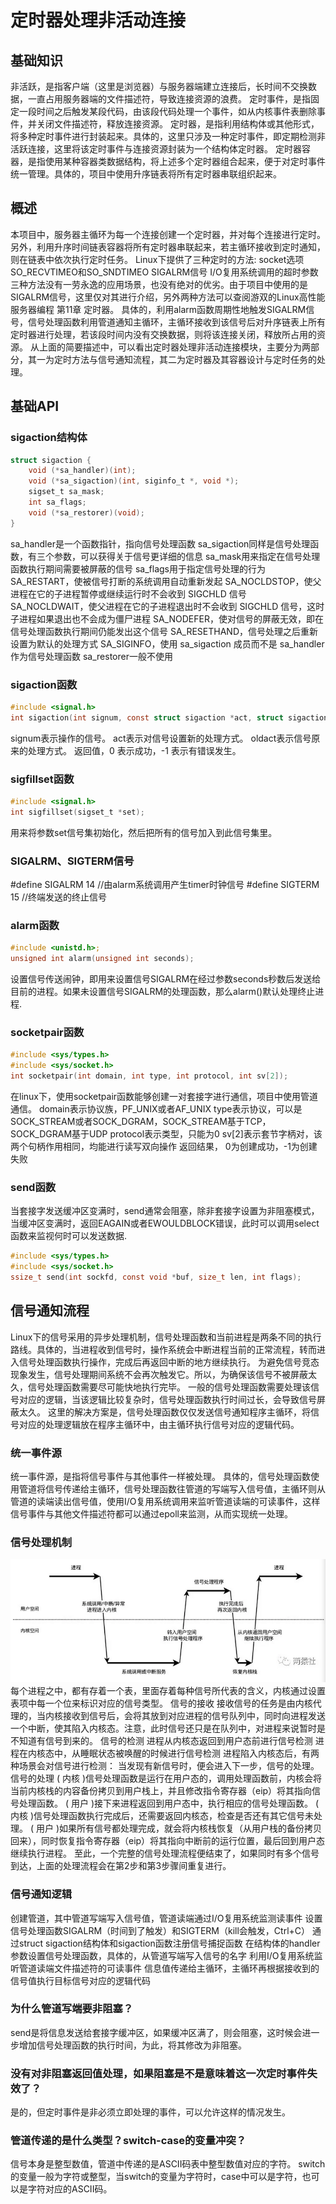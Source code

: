 # 定时器处理非活动连接
## 基础知识
非活跃，是指客户端（这里是浏览器）与服务器端建立连接后，长时间不交换数据，一直占用服务器端的文件描述符，导致连接资源的浪费。
定时事件，是指固定一段时间之后触发某段代码，由该段代码处理一个事件，如从内核事件表删除事件，并关闭文件描述符，释放连接资源。
定时器，是指利用结构体或其他形式，将多种定时事件进行封装起来。具体的，这里只涉及一种定时事件，即定期检测非活跃连接，这里将该定时事件与连接资源封装为一个结构体定时器。
定时器容器，是指使用某种容器类数据结构，将上述多个定时器组合起来，便于对定时事件统一管理。具体的，项目中使用升序链表将所有定时器串联组织起来。
## 概述
本项目中，服务器主循环为每一个连接创建一个定时器，并对每个连接进行定时。另外，利用升序时间链表容器将所有定时器串联起来，若主循环接收到定时通知，则在链表中依次执行定时任务。
Linux下提供了三种定时的方法:
    socket选项SO_RECVTIMEO和SO_SNDTIMEO
    SIGALRM信号
    I/O复用系统调用的超时参数
三种方法没有一劳永逸的应用场景，也没有绝对的优劣。由于项目中使用的是SIGALRM信号，这里仅对其进行介绍，另外两种方法可以查阅游双的Linux高性能服务器编程 第11章 定时器。
具体的，利用alarm函数周期性地触发SIGALRM信号，信号处理函数利用管道通知主循环，主循环接收到该信号后对升序链表上所有定时器进行处理，若该段时间内没有交换数据，则将该连接关闭，释放所占用的资源。
从上面的简要描述中，可以看出定时器处理非活动连接模块，主要分为两部分，其一为定时方法与信号通知流程，其二为定时器及其容器设计与定时任务的处理。

## 基础API
### sigaction结构体
```c
struct sigaction {
    void (*sa_handler)(int);
    void (*sa_sigaction)(int, siginfo_t *, void *);
    sigset_t sa_mask;
    int sa_flags;
    void (*sa_restorer)(void);
}
```
sa_handler是一个函数指针，指向信号处理函数
sa_sigaction同样是信号处理函数，有三个参数，可以获得关于信号更详细的信息
sa_mask用来指定在信号处理函数执行期间需要被屏蔽的信号
sa_flags用于指定信号处理的行为
    SA_RESTART，使被信号打断的系统调用自动重新发起
    SA_NOCLDSTOP，使父进程在它的子进程暂停或继续运行时不会收到 SIGCHLD 信号
    SA_NOCLDWAIT，使父进程在它的子进程退出时不会收到 SIGCHLD 信号，这时子进程如果退出也不会成为僵尸进程
    SA_NODEFER，使对信号的屏蔽无效，即在信号处理函数执行期间仍能发出这个信号
    SA_RESETHAND，信号处理之后重新设置为默认的处理方式
    SA_SIGINFO，使用 sa_sigaction 成员而不是 sa_handler 作为信号处理函数
sa_restorer一般不使用
### sigaction函数
```c
#include <signal.h>
int sigaction(int signum, const struct sigaction *act, struct sigaction *oldact);
```
signum表示操作的信号。
act表示对信号设置新的处理方式。
oldact表示信号原来的处理方式。
返回值，0 表示成功，-1 表示有错误发生。
### sigfillset函数
```c
#include <signal.h>
int sigfillset(sigset_t *set);
```
用来将参数set信号集初始化，然后把所有的信号加入到此信号集里。
### SIGALRM、SIGTERM信号
#define SIGALRM  14     //由alarm系统调用产生timer时钟信号
#define SIGTERM  15     //终端发送的终止信号
### alarm函数
```c
#include <unistd.h>;
unsigned int alarm(unsigned int seconds);
```
设置信号传送闹钟，即用来设置信号SIGALRM在经过参数seconds秒数后发送给目前的进程。如果未设置信号SIGALRM的处理函数，那么alarm()默认处理终止进程.
### socketpair函数
```c
#include <sys/types.h>
#include <sys/socket.h>
int socketpair(int domain, int type, int protocol, int sv[2]);
```
在linux下，使用socketpair函数能够创建一对套接字进行通信，项目中使用管道通信。
    domain表示协议族，PF_UNIX或者AF_UNIX
    type表示协议，可以是SOCK_STREAM或者SOCK_DGRAM，SOCK_STREAM基于TCP，SOCK_DGRAM基于UDP
    protocol表示类型，只能为0
    sv[2]表示套节字柄对，该两个句柄作用相同，均能进行读写双向操作
    返回结果， 0为创建成功，-1为创建失败
### send函数
当套接字发送缓冲区变满时，send通常会阻塞，除非套接字设置为非阻塞模式，当缓冲区变满时，返回EAGAIN或者EWOULDBLOCK错误，此时可以调用select函数来监视何时可以发送数据.
```c
#include <sys/types.h>
#include <sys/socket.h>
ssize_t send(int sockfd, const void *buf, size_t len, int flags);
```
##  信号通知流程
Linux下的信号采用的异步处理机制，信号处理函数和当前进程是两条不同的执行路线。具体的，当进程收到信号时，操作系统会中断进程当前的正常流程，转而进入信号处理函数执行操作，完成后再返回中断的地方继续执行。
为避免信号竞态现象发生，信号处理期间系统不会再次触发它。所以，为确保该信号不被屏蔽太久，信号处理函数需要尽可能快地执行完毕。
一般的信号处理函数需要处理该信号对应的逻辑，当该逻辑比较复杂时，信号处理函数执行时间过长，会导致信号屏蔽太久。
这里的解决方案是，信号处理函数仅仅发送信号通知程序主循环，将信号对应的处理逻辑放在程序主循环中，由主循环执行信号对应的逻辑代码。
### 统一事件源
统一事件源，是指将信号事件与其他事件一样被处理。
具体的，信号处理函数使用管道将信号传递给主循环，信号处理函数往管道的写端写入信号值，主循环则从管道的读端读出信号值，使用I/O复用系统调用来监听管道读端的可读事件，这样信号事件与其他文件描述符都可以通过epoll来监测，从而实现统一处理。
### 信号处理机制
![alt text](0aeb39cd-943c-45dd-98ca-d19957ebeb11.png)
每个进程之中，都有存着一个表，里面存着每种信号所代表的含义，内核通过设置表项中每一个位来标识对应的信号类型。
    信号的接收
        接收信号的任务是由内核代理的，当内核接收到信号后，会将其放到对应进程的信号队列中，同时向进程发送一个中断，使其陷入内核态。注意，此时信号还只是在队列中，对进程来说暂时是不知道有信号到来的。
    信号的检测
        进程从内核态返回到用户态前进行信号检测
        进程在内核态中，从睡眠状态被唤醒的时候进行信号检测
        进程陷入内核态后，有两种场景会对信号进行检测：
        当发现有新信号时，便会进入下一步，信号的处理。
    信号的处理
        ( 内核 )信号处理函数是运行在用户态的，调用处理函数前，内核会将当前内核栈的内容备份拷贝到用户栈上，并且修改指令寄存器（eip）将其指向信号处理函数。
        ( 用户 )接下来进程返回到用户态中，执行相应的信号处理函数。
        ( 内核 )信号处理函数执行完成后，还需要返回内核态，检查是否还有其它信号未处理。
        ( 用户 )如果所有信号都处理完成，就会将内核栈恢复（从用户栈的备份拷贝回来），同时恢复指令寄存器（eip）将其指向中断前的运行位置，最后回到用户态继续执行进程。
至此，一个完整的信号处理流程便结束了，如果同时有多个信号到达，上面的处理流程会在第2步和第3步骤间重复进行。
### 信号通知逻辑
创建管道，其中管道写端写入信号值，管道读端通过I/O复用系统监测读事件
设置信号处理函数SIGALRM（时间到了触发）和SIGTERM（kill会触发，Ctrl+C）
    通过struct sigaction结构体和sigaction函数注册信号捕捉函数
    在结构体的handler参数设置信号处理函数，具体的，从管道写端写入信号的名字
利用I/O复用系统监听管道读端文件描述符的可读事件
信息值传递给主循环，主循环再根据接收到的信号值执行目标信号对应的逻辑代码
### 为什么管道写端要非阻塞？
send是将信息发送给套接字缓冲区，如果缓冲区满了，则会阻塞，这时候会进一步增加信号处理函数的执行时间，为此，将其修改为非阻塞。

### 没有对非阻塞返回值处理，如果阻塞是不是意味着这一次定时事件失效了？
是的，但定时事件是非必须立即处理的事件，可以允许这样的情况发生。

### 管道传递的是什么类型？switch-case的变量冲突？
信号本身是整型数值，管道中传递的是ASCII码表中整型数值对应的字符。
switch的变量一般为字符或整型，当switch的变量为字符时，case中可以是字符，也可以是字符对应的ASCII码。